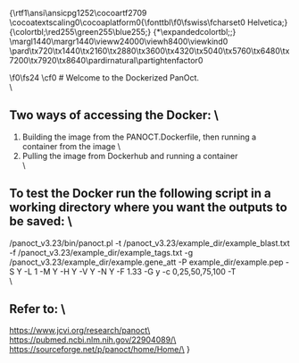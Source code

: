 {\rtf1\ansi\ansicpg1252\cocoartf2709
\cocoatextscaling0\cocoaplatform0{\fonttbl\f0\fswiss\fcharset0 Helvetica;}
{\colortbl;\red255\green255\blue255;}
{\*\expandedcolortbl;;}
\margl1440\margr1440\vieww24000\viewh8400\viewkind0
\pard\tx720\tx1440\tx2160\tx2880\tx3600\tx4320\tx5040\tx5760\tx6480\tx7200\tx7920\tx8640\pardirnatural\partightenfactor0

\f0\fs24 \cf0 # Welcome to the Dockerized PanOct. \
\
## Two ways of accessing the Docker: \
1. Building the image from the PANOCT.Dockerfile, then running a container from the image \
2. Pulling the image from Dockerhub and running a container\
\
## To test the Docker run the following script in a working directory where you want the outputs to be saved: \
/panoct_v3.23/bin/panoct.pl -t /panoct_v3.23/example_dir/example_blast.txt -f /panoct_v3.23/example_dir/example_tags.txt -g /panoct_v3.23/example_dir/example.gene_att -P example_dir/example.pep -S Y -L 1 -M Y -H Y -V Y -N Y -F 1.33 -G y -c 0,25,50,75,100 -T \
\
## Refer to: \
https://www.jcvi.org/research/panoct\
https://pubmed.ncbi.nlm.nih.gov/22904089/\
https://sourceforge.net/p/panoct/home/Home/\
}